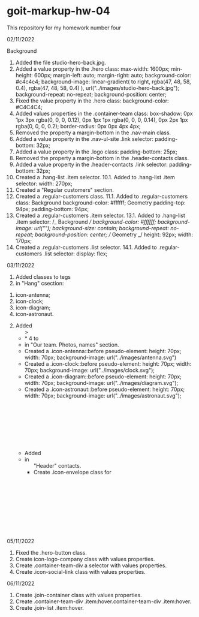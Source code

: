 # goit-markup-hw-04

This repository for my homework number four

02/11/2022

Background

1. Added the file studio-hero-back.jpg.
2. Added a value property in the .hero class:
   max-width: 1600px;
   min-height: 600px;
   margin-left: auto;
   margin-right: auto;
   background-color: #c4c4c4;
   background-image: linear-gradient(
   to right,
   rgba(47, 48, 58, 0.4),
   rgba(47, 48, 58, 0.4)
   ),
   url("../images/studio-hero-back.jpg");
   background-repeat: no-repeat;
   background-position: center;
3. Fixed the value property in the .hero class:
   background-color: #C4C4C4;
4. Added values properties in the .container-team class:
   box-shadow: 0px 1px 3px rgba(0, 0, 0, 0.12), 0px 1px 1px rgba(0, 0, 0, 0.14),
   0px 2px 1px rgba(0, 0, 0, 0.2);
   border-radius: 0px 0px 4px 4px;
5. Removed the property a margin-bottom in the .nav-main class.
6. Added a value property in the .nav-ul-site .link selector:
   padding-bottom: 32px;
7. Added a value property in the .logo class:
   padding-bottom: 25px;
8. Removed the property a margin-bottom in the .header-contacts class.
9. Added a value property in the .header-contacts .link selector:
   padding-bottom: 32px;
10. Created a .hang-list .item selector.
    10.1. Added to .hang-list .item selector:
    width: 270px;
11. Created a "Regular customers" section.
12. Created a .regular-customers class.
    11.1. Added to .regular-customers class:
    Background
    background-color: #ffffff;
    Geometry
    padding-top: 94px;
    padding-bottom: 94px;
13. Created a .regular-customers .item selector.
    13.1. Added to .hang-list .item selector:
    /_ Background _/
    background-color: #ffffff;
    background-image: url("");
    background-size: contain;
    background-repeat: no-repeat;
    background-position: center;
    /_ Geometry _/
    height: 92px;
    width: 170px;
14. Created a .regular-customers .list selector.
    14.1. Added to .regular-customers .list selector:
    display: flex;

03/11/2022

1. Added classes to tegs <li> in "Hang" csection:

1) icon-antenna;
2) icon-clock;
3) icon-diagram;
4) icon-astronaut.

2. Added <ul> > <li> \* 4 to <li> in "Our team. Photos, names" section.
3. Created a .icon-antenna::before pseudo-element:
   height: 70px;
   width: 70px;
   background-image: url("../images/antenna.svg")
4. Created a .icon-clock::before pseudo-element:
   height: 70px;
   width: 70px;
   background-image: url("../images/clock.svg");
5. Created a .icon-diagram::before pseudo-element:
   height: 70px;
   width: 70px;
   background-image: url("../images/diagram.svg");
6. Created a .icon-astronaut::before pseudo-element:
   height: 70px;
   width: 70px;
   background-image: url("../images/astronaut.svg");
7. Added <svg> to <a> into <li> in <ul> "Header" contacts.
8. Create .icon-envelope class for <svg>.

05/11/2022

1. Fixed the .hero-button class.
2. Create icon-logo-company class with values properties.
3. Create .container-team-div a selector with values properties.
4. Create .icon-social-link class with values properties.

06/11/2022

1. Create .join-container class with values properties.
2. Create .container-team-div .item:hover.container-team-div .item:hover.
3. Create .join-list .item:hover.
